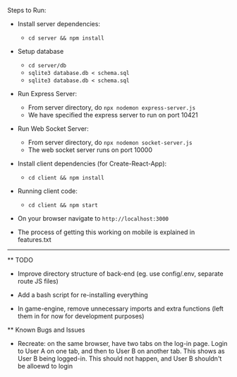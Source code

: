 Steps to Run:
- Install server dependencies:
    - `cd server && npm install`

- Setup database
    - `cd server/db`
    - `sqlite3 database.db < schema.sql`
    - `sqlite3 database.db < schema.sql`

- Run Express Server:
    - From server directory, do `npx nodemon express-server.js`
    - We have specified the express server to run on port 10421

- Run Web Socket Server:
    - From server directory, do `npx nodemon socket-server.js`
    - The web socket server runs on port 10000
    
- Install client dependencies (for Create-React-App):
    - `cd client && npm install`

- Running client code:
    - `cd client && npm start`

- On your browser navigate to `http://localhost:3000`

- The process of getting this working on mobile is explained in features.txt



----------------------------------------------------
** TODO
- Improve directory structure of back-end (eg. use config/.env, separate route JS files)
- Add a bash script for re-installing everything

- In game-engine, remove unnecessary imports and extra functions (left them in for now for development purposes)

** Known Bugs and Issues
- Recreate: on the same browser, have two tabs on the log-in page. Login to User A on one tab, and then to User B on another tab. This shows as User B being logged-in. This should not happen, and User B shouldn't be alloewd to login

